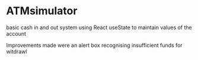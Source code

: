 # ATMsimulator
basic cash in and out system using React useState to maintain values of the account

Improvements made were an alert box recognising insufficient funds for witdrawl
